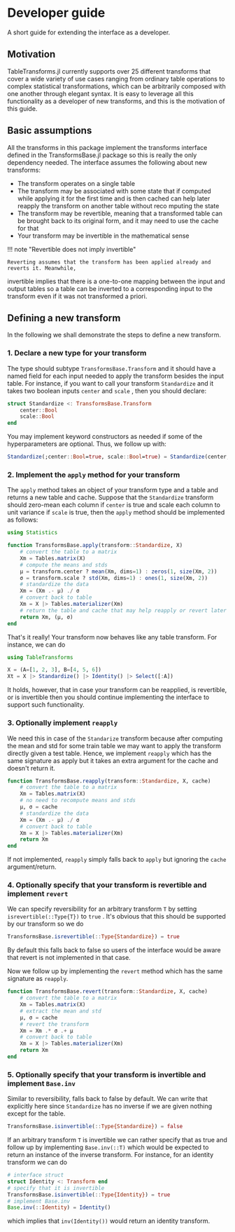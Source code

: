 # Developer guide

A short guide for extending the interface as a developer.

## Motivation

TableTransforms.jl currently supports over 25 different transforms that cover a wide variety of
use cases ranging from ordinary table operations to complex statistical transformations, which
can be arbitrarily composed with one another through elegant syntax. It is easy to leverage all
this functionality as a developer of new transforms, and this is the motivation of this guide.

##  Basic assumptions

All the transforms in this package implement the transforms interface defined in the 
TransformsBase.jl
package so this is really the only dependency needed. The interface assumes the following about 
new transforms:

* The transform operates on a single table
* The transform may be associated with some state that if computed while applying it for the 
first time and is then cached can help later reapply the transform on another table without reco
mputing the state
* The transform may be revertible, meaning that a transformed table can be brought back to its 
original form, and it may need to use the cache for that
* Your transform may be invertible in the mathematical sense

!!! note "Revertible does not imply invertible"

    Reverting assumes that the transform has been applied already and reverts it. Meanwhile, 
invertible implies that there is a one-to-one mapping between the input and output tables so a 
table can be inverted to a corresponding input to the transform even if it was not transformed a 
priori.

## Defining a new transform

In the following we shall demonstrate the steps to define a new transform.

### 1. Declare a new type for your transform

The type should subtype `TransformsBase.Transform` and it should have a named field for each 
input needed to apply the transform besides the input table. For instance, if you want to call 
your transform `Standardize` and it takes two boolean inputs `center` and `scale` , then you 
should declare:

```julia
struct Standardize <: TransformsBase.Transform
    center::Bool
    scale::Bool
end
```
You may implement keyword constructors as needed if some of the hyperparameters are optional.
Thus, we follow up with:
```julia
Standardize(;center::Bool=true, scale::Bool=true) = Standardize(center, scale)
```

### 2. Implement the `apply` method for your transform

The `apply` method takes an object of your transform type and a table and returns a new table 
and cache. Suppose that the `Standardize` transform should zero-mean each column if `center` is 
true and scale each column to unit variance if `scale` is true, then the `apply` method should 
be implemented as follows:

```julia
using Statistics

function TransformsBase.apply(transform::Standardize, X)
    # convert the table to a matrix
    Xm = Tables.matrix(X)
    # compute the means and stds
    μ = transform.center ? mean(Xm, dims=1) : zeros(1, size(Xm, 2))
    σ = transform.scale ? std(Xm, dims=1) : ones(1, size(Xm, 2))
    # standardize the data
    Xm = (Xm .- μ) ./ σ
    # convert back to table
    Xm = X |> Tables.materializer(Xm)
    # return the table and cache that may help reapply or revert later
    return Xm, (μ, σ)
end
```

That's it really! Your transform now behaves like any table transform. For instance, we can do

```julia
using TableTransforms

X = (A=[1, 2, 3], B=[4, 5, 6])
Xt = X |> Standardize() |> Identity() |> Select([:A])
```

It holds, however, that in case your transform can be reapplied, is revertible, or is 
invertible then you should continue implementing the interface to support such functionality.

### 3. Optionally implement `reapply`

We need this in case of the `Standarize` transform because after computing the mean and std for 
some train table we may want to apply the transform directly given a test table. Hence, we implement 
`reapply` which has the same signature as apply but it takes an extra argument for the cache and 
doesn't return it.

```julia
function TransformsBase.reapply(transform::Standardize, X, cache)
    # convert the table to a matrix
    Xm = Tables.matrix(X)
    # no need to recompute means and stds
    μ, σ = cache
    # standardize the data
    Xm = (Xm .- μ) ./ σ
    # convert back to table
    Xm = X |> Tables.materializer(Xm)
    return Xm
end
```

If not implemented, `reapply` simply falls back to `apply` but ignoring the `cache` argument/return.

### 4. Optionally specify that your transform is revertible and implement `revert`

We can specify reversibility for an arbitrary transform `T` by setting 
`isrevertible(::Type{T})` to `true` . It's obvious that this should be supported by our transform 
so we do

```julia
TransformsBase.isrevertible(::Type{Standardize}) = true
```

By default this falls back to false so users of the interface would be aware that revert is not 
implemented in that case.

Now we follow up by implementing the `revert` method which has the same signature as `reapply`.

```julia
function TransformsBase.revert(transform::Standardize, X, cache)
    # convert the table to a matrix
    Xm = Tables.matrix(X)
    # extract the mean and std
    μ, σ = cache
    # revert the transform
    Xm = Xm .* σ .+ μ
    # convert back to table
    Xm = X |> Tables.materializer(Xm)
    return Xm
end
```

### 5. Optionally specify that your transform is invertible and implement `Base.inv`

Similar to reversibility, falls back to false by default. We can write that explicitly here 
since `Standardize` has no inverse if we are given nothing except for the table.

```julia
TransformsBase.isinvertible(::Type{Standardize}) = false
```

If an arbitrary transform `T` is invertible we can rather specify that as true and follow up by 
implementing `Base.inv(::T)` which would be expected to return an instance of the inverse 
transform. For instance, for an identity transform we can do

```julia
# interface struct
struct Identity <: Transform end
# specify that it is invertible
TransformsBase.isinvertible(::Type{Identity}) = true
# implement Base.inv
Base.inv(::Identity) = Identity()
```

which implies that `inv(Identity())` would return an identity transform.
